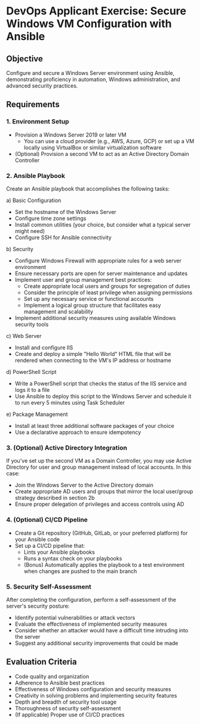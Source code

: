 # DevOps Applicant Exercise: Secure Windows VM Configuration with Ansible

## Objective
Configure and secure a Windows Server environment using Ansible, demonstrating proficiency in automation, Windows administration, and advanced security practices.

## Requirements

### 1. Environment Setup
- Provision a Windows Server 2019 or later VM
  - You can use a cloud provider (e.g., AWS, Azure, GCP) or set up a VM locally using VirtualBox or similar virtualization software
- (Optional) Provision a second VM to act as an Active Directory Domain Controller

### 2. Ansible Playbook
Create an Ansible playbook that accomplishes the following tasks:

a) Basic Configuration
- Set the hostname of the Windows Server
- Configure time zone settings
- Install common utilities (your choice, but consider what a typical server might need)
- Configure SSH for Ansible connectivity

b) Security
- Configure Windows Firewall with appropriate rules for a web server environment
- Ensure necessary ports are open for server maintenance and updates
- Implement user and group management best practices:
  - Create appropriate local users and groups for segregation of duties
  - Consider the principle of least privilege when assigning permissions
  - Set up any necessary service or functional accounts
  - Implement a logical group structure that facilitates easy management and scalability
- Implement additional security measures using available Windows security tools

c) Web Server
- Install and configure IIS
- Create and deploy a simple "Hello World" HTML file that will be rendered when connecting to the VM's IP address or hostname

d) PowerShell Script
- Write a PowerShell script that checks the status of the IIS service and logs it to a file
- Use Ansible to deploy this script to the Windows Server and schedule it to run every 5 minutes using Task Scheduler

e) Package Management
- Install at least three additional software packages of your choice
- Use a declarative approach to ensure idempotency

### 3. (Optional) Active Directory Integration
If you've set up the second VM as a Domain Controller, you may use Active Directory for user and group management instead of local accounts. In this case:
- Join the Windows Server to the Active Directory domain
- Create appropriate AD users and groups that mirror the local user/group strategy described in section 2b
- Ensure proper delegation of privileges and access controls using AD

### 4. (Optional) CI/CD Pipeline
- Create a Git repository (GitHub, GitLab, or your preferred platform) for your Ansible code
- Set up a CI/CD pipeline that:
  - Lints your Ansible playbooks
  - Runs a syntax check on your playbooks
  - (Bonus) Automatically applies the playbook to a test environment when changes are pushed to the main branch

### 5. Security Self-Assessment
After completing the configuration, perform a self-assessment of the server's security posture:
- Identify potential vulnerabilities or attack vectors
- Evaluate the effectiveness of implemented security measures
- Consider whether an attacker would have a difficult time intruding into the server
- Suggest any additional security improvements that could be made

## Evaluation Criteria
- Code quality and organization
- Adherence to Ansible best practices
- Effectiveness of Windows configuration and security measures
- Creativity in solving problems and implementing security features
- Depth and breadth of security tool usage
- Thoroughness of security self-assessment
- (If applicable) Proper use of CI/CD practices

